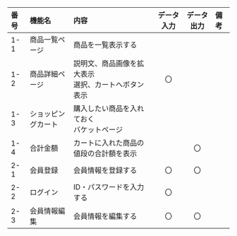 |番号|機能名|内容|データ入力|データ出力|備考|
|:---|:---|:---|:---:|:---:|:---|
|1-1|商品一覧ページ|商品を一覧表示する||||
|1-2|商品詳細ページ|説明文、商品画像を拡大表示<br>選択、カートへボタン表示|〇||||
|1-3|ショッピングカート|購入したい商品を入れておく<br>バケットページ||||
|1-4|合計金額|カートに入れた商品の値段の合計額を表示||〇||
|2-1|会員登録|会員情報を登録する|〇|〇||
|2-2|ログイン|ID・パスワードを入力する|〇|||
|2-3|会員情報編集|会員情報を編集する|〇|〇||
